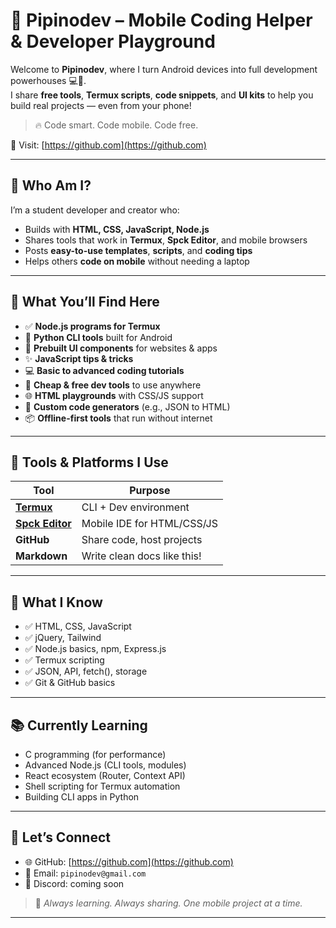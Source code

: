 # 🚀 Pipinodev – Mobile Coding Helper & Developer Playground

Welcome to **Pipinodev**, where I turn Android devices into full development powerhouses 💻📱.  
I share **free tools**, **Termux scripts**, **code snippets**, and **UI kits** to help you build real projects — even from your phone!

> 🔥 Code smart. Code mobile. Code free.

🔗 Visit: [https://github.com](https://github.com)

---

## 📌 Who Am I?

I’m a student developer and creator who:
- Builds with **HTML, CSS, JavaScript, Node.js**
- Shares tools that work in **Termux**, **Spck Editor**, and mobile browsers
- Posts **easy-to-use templates**, **scripts**, and **coding tips**
- Helps others **code on mobile** without needing a laptop

---

## 📱 What You’ll Find Here

- ✅ **Node.js programs for Termux**
- 🐍 **Python CLI tools** built for Android
- 🎨 **Prebuilt UI components** for websites & apps
- ✨ **JavaScript tips & tricks**
- 💻 **Basic to advanced coding tutorials**
- 🔧 **Cheap & free dev tools** to use anywhere
- 🌐 **HTML playgrounds** with CSS/JS support
- 🧩 **Custom code generators** (e.g., JSON to HTML)
- 📦 **Offline-first tools** that run without internet

---

## 🔧 Tools & Platforms I Use

| Tool        | Purpose                     |
|-------------|-----------------------------|
| **[Termux](https://play.google.com/store/apps/details?id=com.termux)**  | CLI + Dev environment       |
| **[Spck Editor](https://play.google.com/store/apps/details?id=com.termux)** | Mobile IDE for HTML/CSS/JS |
| **GitHub**  | Share code, host projects   |
| **Markdown** | Write clean docs like this! |

---

## 🎯 What I Know

- ✅ HTML, CSS, JavaScript
- ✅ jQuery, Tailwind
- ✅ Node.js basics, npm, Express.js
- ✅ Termux scripting 
- ✅ JSON, API, fetch(), storage
- ✅ Git & GitHub basics

---

## 📚 Currently Learning

- C programming (for performance)
- Advanced Node.js (CLI tools, modules)
- React ecosystem (Router, Context API)
- Shell scripting for Termux automation
- Building CLI apps in Python

---

## 💬 Let’s Connect

- 🌐 GitHub: [https://github.com](https://github.com)
- 📩 Email: `pipinodev@gmail.com`
- 📱 Discord: coming soon

> 🧠 *Always learning. Always sharing. One mobile project at a time.*

---
